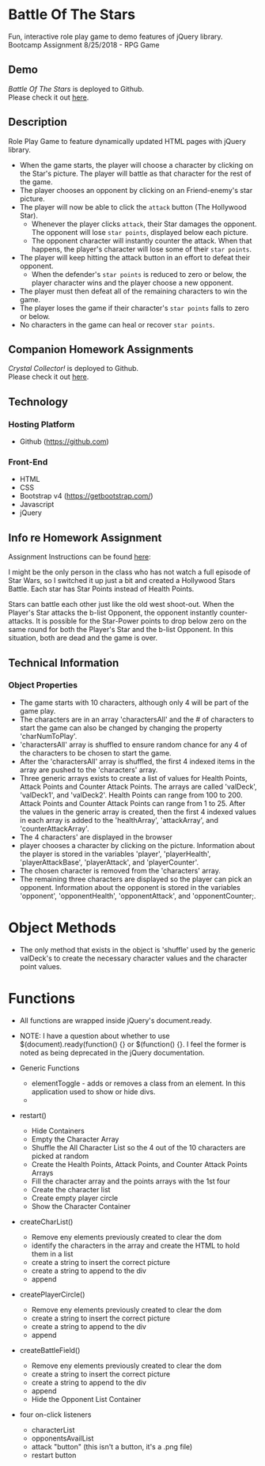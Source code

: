 # Battle Of The Stars
Fun, interactive role play game to demo features of jQuery library.     
Bootcamp Assignment 8/25/2018 - RPG Game

## Demo
*Battle Of The Stars* is deployed to Github.     
 Please check it out [here](https://suejstevens.github.io/unit-4-game-rpg/).

## Description
Role Play Game to feature dynamically updated HTML pages with jQuery library.
* When the game starts, the player will choose a character by clicking on the Star's picture. The player will battle as that character for the rest of the game.
* The player chooses an opponent by clicking on an Friend-enemy's star picture.
* The player will now be able to click the `attack` button (The Hollywood Star).
  * Whenever the player clicks `attack`, their Star damages the opponent. The opponent will lose `star points`, displayed below each picture. 
  * The opponent character will instantly counter the attack. When that happens, the player's character will lose some of their `star points`. 
* The player will keep hitting the attack button in an effort to defeat their opponent.
  * When the defender's `star points` is reduced to zero or below, the player character wins and the player choose a new opponent.
* The player must then defeat all of the remaining characters to win the game.
* The player loses the game if their character's `star points` falls to zero or below.
* No characters in the game can heal or recover `star points`. 

## Companion Homework Assignments
*Crystal Collector!* is deployed to Github.     
 Please check it out [here](https://suejstevens.github.io/unit-4-game-crystals/).

## Technology
### Hosting Platform
  * Github (https://github.com)
### Front-End
  * HTML
  * CSS
  * Bootstrap v4 (https://getbootstrap.com/)
  * Javascript
  * jQuery

## Info re Homework Assignment
Assignment Instructions can be found [here](https://github.com/SueJStevens/unit-4-game-rpg/blob/master/homework_instructions.md):  

I might be the only person in the class who has not watch a full episode of Star Wars, so I switched it up just a bit and created a Hollywood Stars Battle.
Each star has Star Points instead of Health Points.

Stars can battle each other just like the old west shoot-out.  When the Player's Star attacks the b-list Opponent, the opponent instantly counter-attacks.  It is possible for the Star-Power points to drop below zero on the same round for both the Player's Star and the b-list Opponent.  In this situation, both are dead and the game is over.

## Technical Information
### Object Properties
* The game starts with 10 characters, although only 4 will be part of the game play.
* The characters are in an array 'charactersAll' and the # of characters to start the game can also be changed by changing the property 'charNumToPlay'.
* 'charactersAll' array is shuffled to ensure random chance for any 4 of the characters to be chosen to start the game.
* After the 'charactersAll' array is shuffled, the first 4 indexed items in the array are pushed to the 'characters' array.
* Three generic arrays exists to create a list of values for Health Points, Attack Points and Counter Attack Points.  The arrays are called 'valDeck', 'valDeck1', and 'valDeck2'.  Health Points can range from 100 to 200.  Attack Points and Counter Attack Points can range from 1 to 25.  After the values in the generic array is created, then the first 4 indexed values in each array is added to the 'healthArray', 'attackArray', and 'counterAttackArray'. 
* The 4 characters' are displayed in the browser
* player chooses a character by clicking on the picture.  Information about the player is stored in the variables 'player', 'playerHealth', 'playerAttackBase', 'playerAttack', and 'playerCounter'.
* The chosen character is removed from the 'characters' array.
* The remaining three characters are displayed so the player can pick an opponent.  Information about the opponent is stored in the variables 'opponent', 'opponentHealth', 'opponentAttack', and 'opponentCounter;.

# Object Methods
* The only method that exists in the object is 'shuffle' used by the generic valDeck's to create the necessary character values and the character point values.

# Functions
* All functions are wrapped inside jQuery's document.ready.
* NOTE:  I have a question about whether to use $(document).ready(function() {} or $(function() {}.  I feel the former is noted as being deprecated in the jQuery documentation.  
* Generic Functions
  * elementToggle - adds or removes a class from an element.  In this application used to show or hide divs.
  * 

* restart()
  * Hide Containers
  * Empty the Character Array
  * Shuffle the All Character List so the 4 out of the 10 characters are picked at random
  * Create the Health Points, Attack Points, and Counter Attack Points Arrays
  * Fill the character array and the points arrays with the 1st four 
  * Create the character list
  * Create empty player circle
  * Show the Character Container

* createCharList()
  * Remove eny elements previously created to clear the dom
  * identify the characters in the array and create the HTML to hold them in a list
  * create a string to insert the correct picture
  * create a string to append to the div
  * append

* createPlayerCircle()
  * Remove eny elements previously created to clear the dom
  * create a string to insert the correct picture
  * create a string to append to the div
  * append

* createBattleField()
  * Remove eny elements previously created to clear the dom
  * create a string to insert the correct picture
  * create a string to append to the div
  * append
  * Hide the Opponent List Container

* four on-click listeners
  * characterList
  * opponentsAvailList
  * attack "button" (this isn't a button, it's a .png file)
  * restart button




